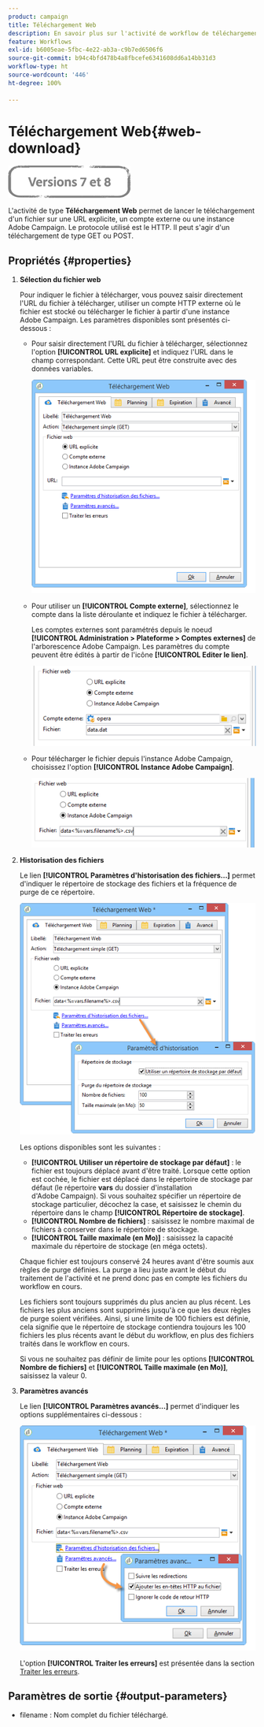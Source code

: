 ```yaml
---
product: campaign
title: Téléchargement Web
description: En savoir plus sur l'activité de workflow de téléchargement Web
feature: Workflows
exl-id: b6005eae-5fbc-4e22-ab3a-c9b7ed6506f6
source-git-commit: b94c4bfd478b4a8fbcefe6341608dd6a14bb31d3
workflow-type: ht
source-wordcount: '446'
ht-degree: 100%

---
```


# Téléchargement Web{#web-download}

![](../../assets/common.svg)

L&#39;activité de type **Téléchargement Web** permet de lancer le téléchargement d&#39;un fichier sur une URL explicite, un compte externe ou une instance Adobe Campaign. Le protocole utilisé est le HTTP. Il peut s&#39;agir d&#39;un téléchargement de type GET ou POST.

## Propriétés {#properties}

1. **Sélection du fichier web**

   Pour indiquer le fichier à télécharger, vous pouvez saisir directement l&#39;URL du fichier à télécharger, utiliser un compte HTTP externe où le fichier est stocké ou télécharger le fichier à partir d&#39;une instance Adobe Campaign. Les paramètres disponibles sont présentés ci-dessous :

   * Pour saisir directement l&#39;URL du fichier à télécharger, sélectionnez l&#39;option **[!UICONTROL URL explicite]** et indiquez l&#39;URL dans le champ correspondant. Cette URL peut être construite avec des données variables.

      ![](assets/download_web_edit.png)

   * Pour utiliser un **[!UICONTROL Compte externe]**, sélectionnez le compte dans la liste déroulante et indiquez le fichier à télécharger.

      Les comptes externes sont paramétrés depuis le noeud **[!UICONTROL Administration > Plateforme > Comptes externes]** de l&#39;arborescence Adobe Campaign. Les paramètres du compte peuvent être édités à partir de l&#39;icône **[!UICONTROL Editer le lien]**.

      ![](assets/download_web_edit_external.png)

   * Pour télécharger le fichier depuis l&#39;instance Adobe Campaign, choisissez l&#39;option **[!UICONTROL Instance Adobe Campaign]**.

      ![](assets/download_web_edit_instance.png)

1. **Historisation des fichiers**

   Le lien **[!UICONTROL Paramètres d&#39;historisation des fichiers...]** permet d&#39;indiquer le répertoire de stockage des fichiers et la fréquence de purge de ce répertoire.

   ![](assets/download_web_edit_hist.png)

   Les options disponibles sont les suivantes :

   * **[!UICONTROL Utiliser un répertoire de stockage par défaut]** : le fichier est toujours déplacé avant d&#39;être traité. Lorsque cette option est cochée, le fichier est déplacé dans le répertoire de stockage par défaut (le répertoire **vars** du dossier d&#39;installation d&#39;Adobe Campaign). Si vous souhaitez spécifier un répertoire de stockage particulier, décochez la case, et saisissez le chemin du répertoire dans le champ **[!UICONTROL Répertoire de stockage]**.
   * **[!UICONTROL Nombre de fichiers]** : saisissez le nombre maximal de fichiers à conserver dans le répertoire de stockage.
   * **[!UICONTROL Taille maximale (en Mo)]** : saisissez la capacité maximale du répertoire de stockage (en méga octets).

   Chaque fichier est toujours conservé 24 heures avant d&#39;être soumis aux règles de purge définies. La purge a lieu juste avant le début du traitement de l&#39;activité et ne prend donc pas en compte les fichiers du workflow en cours.

   Les fichiers sont toujours supprimés du plus ancien au plus récent. Les fichiers les plus anciens sont supprimés jusqu&#39;à ce que les deux règles de purge soient vérifiées. Ainsi, si une limite de 100 fichiers est définie, cela signifie que le répertoire de stockage contiendra toujours les 100 fichiers les plus récents avant le début du workflow, en plus des fichiers traités dans le workflow en cours.

   Si vous ne souhaitez pas définir de limite pour les options **[!UICONTROL Nombre de fichiers]** et **[!UICONTROL Taille maximale (en Mo)]**, saisissez la valeur 0.

1. **Paramètres avancés**

   Le lien **[!UICONTROL Paramètres avancés...]** permet d&#39;indiquer les options supplémentaires ci-dessous :

   ![](assets/download_web_edit_advanced.png)

   L&#39;option **[!UICONTROL Traiter les erreurs]** est présentée dans la section [Traiter les erreurs](monitoring-workflow-execution.md#processing-errors).

## Paramètres de sortie {#output-parameters}

* filename : Nom complet du fichier téléchargé.
